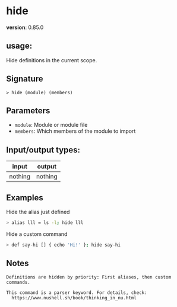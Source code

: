 # hide

**version**: 0.85.0

## **usage**:

Hide definitions in the current scope.

## Signature

`> hide (module) (members)`

## Parameters

- `module`: Module or module file
- `members`: Which members of the module to import

## Input/output types:

| input   | output  |
| ------- | ------- |
| nothing | nothing |

## Examples

Hide the alias just defined

```bash
> alias lll = ls -l; hide lll
```

Hide a custom command

```bash
> def say-hi [] { echo 'Hi!' }; hide say-hi
```

## Notes

```text
Definitions are hidden by priority: First aliases, then custom commands.

This command is a parser keyword. For details, check:
  https://www.nushell.sh/book/thinking_in_nu.html
```
